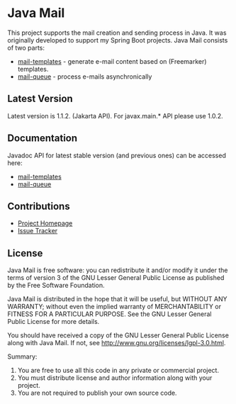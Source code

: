 # Java Mail 

This project supports the mail creation and sending process in Java. It was
originally developed to support my Spring Boot projects. Java Mail consists of
two parts:

- [mail-templates](https://github.com/technicalguru/java-mail/tree/master/mail-templates) - generate e-mail content based on (Freemarker) templates.
- [mail-queue](https://github.com/technicalguru/java-mail/tree/master/mail-queue) - process e-mails asynchronically


## Latest Version

Latest version is 1.1.2. (Jakarta API). For javax.main.* API please use 1.0.2.

## Documentation

Javadoc API for latest stable version (and previous ones) can be accessed here:

* [mail-templates](https://www.javadoc.io/doc/eu.ralph-schuster/mail-templates)
* [mail-queue](https://www.javadoc.io/doc/eu.ralph-schuster/mail-queue)

## Contributions

 * [Project Homepage](https://github.com/technicalguru/java-mail)
 * [Issue Tracker](https://github.com/technicalguru/java-mail/issues)
 
## License

Java Mail is free software: you can redistribute it and/or modify it under the terms of version 3 of the GNU 
Lesser General Public  License as published by the Free Software Foundation.

Java Mail is distributed in the hope that it will be useful, but WITHOUT ANY WARRANTY; without even the implied 
warranty of MERCHANTABILITY or FITNESS FOR A PARTICULAR PURPOSE.  See the GNU Lesser General Public 
License for more details.

You should have received a copy of the GNU Lesser General Public License along with Java Mail.  If not, see 
<http://www.gnu.org/licenses/lgpl-3.0.html>.

Summary:
 1. You are free to use all this code in any private or commercial project. 
 2. You must distribute license and author information along with your project.
 3. You are not required to publish your own source code.


